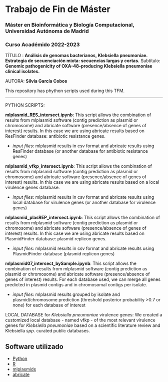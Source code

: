 # Trabajo de Fin de Máster
###  Máster en Bioinformática y Biología Computacional, Universidad Autónoma de Madrid
### Curso Académido 2022-2023

TÍTULO : **Análisis de genomas bacterianos, Klebsiella pneumoniae. Estrategia de secuenciación mixta: secuencias largas y cortas.** 
   Subtítulo: **Genomic pathogenicity of OXA-48-producing Klebsiella pneumoniae clinical isolates.**

AUTORA: **Silvia García Cobos**

This repository has phython scripts used during this TFM. 

__________

PYTHON SCRIPTS:

**mlplasmid_RES_intersect.ipynb**: This script allows the combination of results from mlplasmid software (contig prediction as plasmid or chromosome) and abricate software (presence/absence of genes of interest) results. In this case we are using abricate results based on ResFinder database: antibiotic resistance genes. 
   * *input files*: mlplasmid results in csv format and abricate results using ResFinder database (or another database for antibiotic resistance genes)

**mlplasmid_vfkp_intersect.ipynb**: This script allows the combination of results from mlplasmid software (contig prediction as plasmid or chromosome) and abricate software (presence/absence of genes of interest) results. In this case we are using abricate results based on a local virulence genes database. 
   * *input files*: mlplasmid results in csv format and abricate results using local database for virulence genes (or another database for virulence genes)
   
**mlplasmid_plasREP_intersect.ipynb**: This script allows the combination of results from mlplasmid software (contig prediction as plasmid or chromosome) and abricate software (presence/absence of genes of interest) results. In this case we are using abricate results based on PlasmidFinder database: plasmid replicon genes.
   * *input files*: mlplasmid results in csv format and abricate results using PlasmidFinder database (plasmid replicon genes)

**mlplasmid07_intersect_bySample.ipynb**: This script allows the combination of results from mlplasmid software (contig prediction as plasmid or chromosome) and abricate software (presence/absence of genes of interest) results. For each database used, we can merge all genes predicted in plasmid contigs and in chromosomal contigs per isolate.
   * *input files*: mlplasmid results grouped by isolate and plasmid/chromosome prediction (threshold posterior probability >0.7 or none) for each database of interest



LOCAL DATABASE for *Klebsiella pneumoniae* virulence genes:
   We created a customized local database - named vfkp - of the most relevant virulence genes for *Klebsiella pneumoniae* based on a scientific literature review and Klebsiella *spp.* curated public databases. 
 



## Software utilizado

* [Python](https://www.python.org)
* [R](https://www.r-project.org)
* [mlplasmids](https://gitlab.com/sirarredondo/mlplasmids)
* [abricate](https://github.com/tseemann/abricate)

